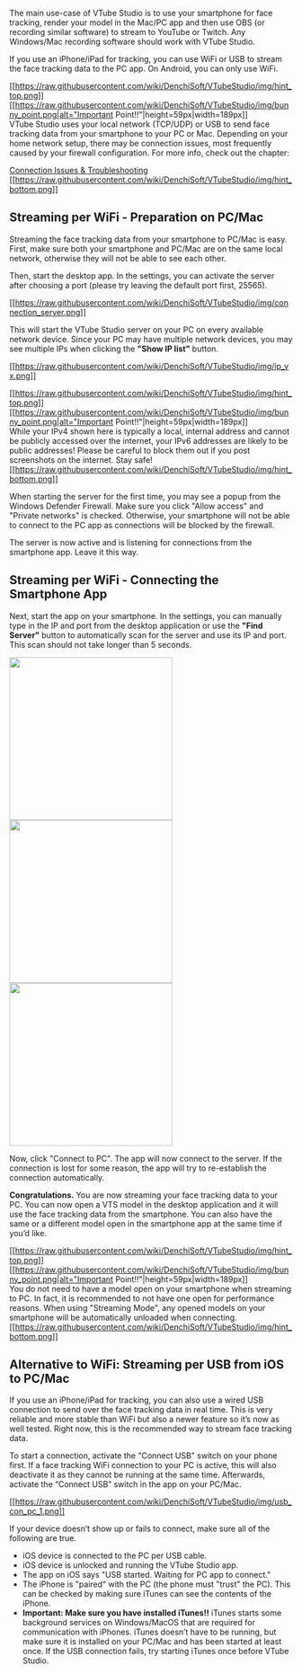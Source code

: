 The main use-case of VTube Studio is to use your smartphone for face tracking, render your model in the Mac/PC app and then use OBS (or recording similar software) to stream to YouTube or Twitch. Any Windows/Mac recording software should work with VTube Studio. 

If you use an iPhone/iPad for tracking, you can use WiFi or USB to stream the face tracking data to the PC app. On Android, you can only use WiFi.

[[https://raw.githubusercontent.com/wiki/DenchiSoft/VTubeStudio/img/hint_top.png]]
[[https://raw.githubusercontent.com/wiki/DenchiSoft/VTubeStudio/img/bunny_point.png|alt="Important Point!!"|height=59px|width=189px]]<br/>
VTube Studio uses your local network (TCP/UDP) or USB to send face tracking data from your smartphone to your PC or Mac. Depending on your home network setup, there may be connection issues, most frequently caused by your firewall configuration. For more info, check out the chapter: 

[Connection Issues & Troubleshooting](https://github.com/DenchiSoft/VTubeStudio/wiki/Connection-Issues-%26amp%3B-Troubleshooting)
[[https://raw.githubusercontent.com/wiki/DenchiSoft/VTubeStudio/img/hint_bottom.png]]


## Streaming per WiFi - Preparation on PC/Mac

Streaming the face tracking data from your smartphone to PC/Mac is easy. First, make sure both your smartphone and PC/Mac are on the same local network, otherwise they will not be able to see each other.

Then, start the desktop app. In the settings, you can activate the server after choosing a port (please try leaving the default port first, 25565).

[[https://raw.githubusercontent.com/wiki/DenchiSoft/VTubeStudio/img/connection_server.png]]

This will start the VTube Studio server on your PC on every available network device. Since your PC may have multiple network devices, you may see multiple IPs when clicking the **"Show IP list"** button.

[[https://raw.githubusercontent.com/wiki/DenchiSoft/VTubeStudio/img/ip_vx.png]]

[[https://raw.githubusercontent.com/wiki/DenchiSoft/VTubeStudio/img/hint_top.png]]
[[https://raw.githubusercontent.com/wiki/DenchiSoft/VTubeStudio/img/bunny_point.png|alt="Important Point!!"|height=59px|width=189px]]<br/>
While your IPv4 shown here is typically a local, internal address and cannot be publicly accessed over the internet, your IPv6 addresses are likely to be public addresses! Please be careful to block them out if you post screenshots on the internet. Stay safe!
[[https://raw.githubusercontent.com/wiki/DenchiSoft/VTubeStudio/img/hint_bottom.png]]
<br/>

When starting the server for the first time, you may see a popup from the Windows Defender Firewall. Make sure you click "Allow access" and "Private networks" is checked. Otherwise, your smartphone will not be able to connect to the PC app as connections will be blocked by the firewall.

The server is now active and is listening for connections from the smartphone app. Leave it this way.

## Streaming per WiFi - Connecting the Smartphone App

Next, start the app on your smartphone. In the settings, you can manually type in the IP and port from the desktop application or use the **"Find Server"** button to automatically scan for the server and use its IP and port. This scan should not take longer than 5 seconds.

<p float="left">
  <img src="https://raw.githubusercontent.com/wiki/DenchiSoft/VTubeStudio/img/server_scan.png" width="290" /> 
  <img src="https://raw.githubusercontent.com/wiki/DenchiSoft/VTubeStudio/img/settings_main_2.jpg" width="290" /> 
  <img src="https://raw.githubusercontent.com/wiki/DenchiSoft/VTubeStudio/img/smartphone_connected_real.png" width="290" /> 
</p>

Now, click "Connect to PC". The app will now connect to the server. If the connection is lost for some reason, the app will try to re-establish the connection automatically.

**Congratulations.** You are now streaming your face tracking data to your PC. You can now open a VTS model in the desktop application and it will use the face tracking data from the smartphone. You can also have the same or a different model open in the smartphone app at the same time if you’d like.

[[https://raw.githubusercontent.com/wiki/DenchiSoft/VTubeStudio/img/hint_top.png]]
[[https://raw.githubusercontent.com/wiki/DenchiSoft/VTubeStudio/img/bunny_point.png|alt="Important Point!!"|height=59px|width=189px]]<br/>
You do not need to have a model open on your smartphone when streaming to PC. In fact, it is recommended to not have one open for performance reasons. When using "Streaming Mode", any opened models on your smartphone will be automatically unloaded when connecting.
[[https://raw.githubusercontent.com/wiki/DenchiSoft/VTubeStudio/img/hint_bottom.png]]

## Alternative to WiFi: Streaming per USB from iOS to PC/Mac

If you use an iPhone/iPad for tracking, you can also use a wired USB connection to send over the face tracking data in real time. This is very reliable and more stable than WiFi but also a newer feature so it’s now as well tested. Right now, this is the recommended way to stream face tracking data.

To start a connection, activate the "Connect USB" switch on your phone first. If a face tracking WiFi connection to your PC is active, this will also deactivate it as they cannot be running at the same time. Afterwards, activate the “Connect USB” switch in the app on your PC/Mac.  

[[https://raw.githubusercontent.com/wiki/DenchiSoft/VTubeStudio/img/usb_con_pc_1.png]]

If your device doesn’t show up or fails to connect, make sure all of the following are true.
* iOS device is connected to the PC per USB cable.
* iOS device is unlocked and running the VTube Studio app.
* The app on iOS says "USB started. Waiting for PC app to connect."
* The iPhone is "paired" with the PC (the phone must "trust" the PC). This can be checked by making sure iTunes can see the contents of the iPhone.
* **Important: Make sure you have installed iTunes!!** iTunes starts some background services on Windows/MacOS that are required for communication with iPhones. iTunes doesn’t have to be running, but make sure it is installed on your PC/Mac and has been started at least once. If the USB connection fails, try starting iTunes once before VTube Studio.

